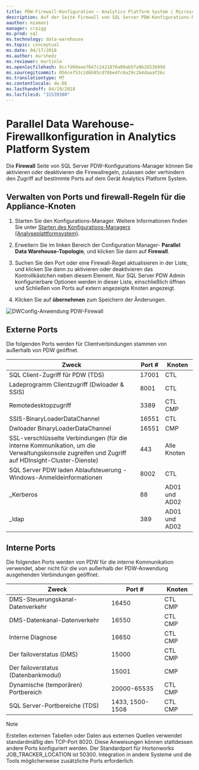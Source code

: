 ```yaml
---
title: PDW-Firewall-Konfiguration – Analytics Platform System | Microsoft Docs
description: Auf der Seite Firewall von SQL Server PDW-Konfigurations-Manager können Sie aktivieren oder deaktivieren die Firewallregeln, die zulassen oder verhindern den Zugriff auf bestimmte Ports auf dem Gerät Analytics Platform System.
aauthor: mzaman1
manager: craigg
ms.prod: sql
ms.technology: data-warehouse
ms.topic: conceptual
ms.date: 04/17/2018
ms.author: murshedz
ms.reviewer: martinle
ms.openlocfilehash: 8ccfd60aee7647c2421870a09ab5fa9b2653b99d
ms.sourcegitcommit: 056ce753c2d6b85cd78be4fc6a29c2b4daaaf26c
ms.translationtype: MT
ms.contentlocale: de-DE
ms.lasthandoff: 04/19/2018
ms.locfileid: "31539380"
---
```

# <a name="parallel-data-warehouse-firewall-configuration-in-analytics-platform-system"></a>Parallel Data Warehouse-Firewallkonfiguration in Analytics Platform System
Die **Firewall** Seite von SQL Server PDW-Konfigurations-Manager können Sie aktivieren oder deaktivieren die Firewallregeln, zulassen oder verhindern den Zugriff auf bestimmte Ports auf dem Gerät Analytics Platform System.  
  
## <a name="to-manage-ports-and-firewall-rules-for-appliance-nodes"></a>Verwalten von Ports und firewall-Regeln für die Appliance-Knoten  
  
1.  Starten Sie den Konfigurations-Manager. Weitere Informationen finden Sie unter [Starten des Konfigurations-Managers &#40;Analyseplattformsystem&#41;](launch-the-configuration-manager.md).  
  
2.  Erweitern Sie im linken Bereich der Configuration Manager- **Parallel Data Warehouse-Topologie**, und klicken Sie dann auf **Firewall**.  
  
3.  Suchen Sie den Port oder eine Firewall-Regel aktualisieren in der Liste, und klicken Sie dann zu aktivieren oder deaktivieren das Kontrollkästchen neben diesem Element. Nur SQL Server PDW Admin konfigurierbare Optionen werden in dieser Liste, einschließlich öffnen und Schließen von Ports auf extern angezeigte Knoten angezeigt.  
  
4.  Klicken Sie auf **übernehmen** zum Speichern der Änderungen.  
  
![DWConfig-Anwendung PDW-Firewall](./media/pdw-firewall-configuration/SQL_Server_PDW_DWConfig_ApplPDWFirewall.png "SQL_Server_PDW_DWConfig_ApplPDWFirewall")  
  
## <a name="external-ports"></a>Externe Ports  
Die folgenden Ports werden für Clientverbindungen stammen von außerhalb von PDW geöffnet.  
  
|Zweck|Port #|Knoten|  
|-----------|-----------|---------|  
|SQL Client-Zugriff für PDW (TDS)|17001|CTL|  
|Ladeprogramm Clientzugriff (Dwloader & SSIS)|8001|CTL|  
|Remotedesktopzugriff|3389|CTL CMP|  
|SSIS-BinaryLoaderDataChannel|16551|CTL|  
|Dwloader BinaryLoaderDataChannel|16551|CMP|  
|SSL-verschlüsselte Verbindungen (für die interne Kommunikation, um die Verwaltungskonsole zugreifen und Zugriff auf HDInsight-Cluster-Dienste)|443|Alle Knoten|  
|SQL Server PDW laden Ablaufsteuerung - Windows-Anmeldeinformationen|8002|CTL|  
|_Kerberos|88|AD01 und AD02|  
|_ldap|389|AD01 und AD02|  
  
## <a name="internal-ports"></a>Interne Ports  
Die folgenden Ports werden von PDW für die interne Kommunikation verwendet, aber nicht für die von außerhalb der PDW-Anwendung ausgehenden Verbindungen geöffnet.  
  
|Zweck|Port #|Knoten|  
|-----------|-----------|---------|  
|DMS-Steuerungskanal-Datenverkehr|16450|CTL CMP|  
|DMS-Datenkanal-Datenverkehr|16550|CTL CMP|  
|Interne Diagnose|16650|CTL CMP|  
|Der failoverstatus (DMS)|15000|CTL CMP|  
|Der failoverstatus (Datenbankmodul)|15001|CMP|  
|Dynamische (temporären) Portbereich|20000-65535|CTL CMP|  
|SQL Server-Portbereiche (TDS)|1433, 1500-1508|CTL CMP|  
  
> [!NOTE]  
> Erstellen externen Tabellen oder Daten aus externen Quellen verwendet standardmäßig den TCP-Port 8020. Diese Anweisungen können stattdessen andere Ports konfiguriert werden. Der Standardport für Hortonworks JOB_TRACKER_LOCATION ist 50300. Integration in andere Systeme und die Tools möglicherweise zusätzliche Ports erforderlich.  
  
<!-- MISSING LINKS ## See Also  
[HDInsight Firewall Configuration &#40;Analytics Platform System&#41;](hdinsight-firewall-configuration.md)  -->  
  
